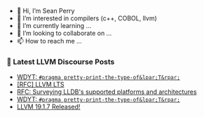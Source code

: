 - 👋 Hi, I’m Sean Perry
- 👀 I’m interested in compilers (c++, COBOL, llvm)
- 🌱 I’m currently learning ...
- 💞️ I’m looking to collaborate on ...
- 📫 How to reach me ...

<!---
s66perry/s66perry is a ✨ special ✨ repository because its `README.md` (this file) appears on your GitHub profile.
You can click the Preview link to take a look at your changes.
--->
### 📕 Latest LLVM Discourse Posts

<!-- DISCOURSE-LLVM:START -->
- [WDYT: `#pragma pretty-print-the-type-of&lpar;T&rpar;`](https://discourse.llvm.org/t/wdyt-pragma-pretty-print-the-type-of-t/84061#post_5)
- [[RFC] LLVM LTS](https://discourse.llvm.org/t/rfc-llvm-lts/84049#post_3)
- [RFC: Surveying LLDB&#39;s supported platforms and architectures](https://discourse.llvm.org/t/rfc-surveying-lldbs-supported-platforms-and-architectures/83978#post_9)
- [WDYT: `#pragma pretty-print-the-type-of&lpar;T&rpar;`](https://discourse.llvm.org/t/wdyt-pragma-pretty-print-the-type-of-t/84061#post_4)
- [LLVM 19.1.7 Released!](https://discourse.llvm.org/t/llvm-19-1-7-released/84062#post_1)
<!-- DISCOURSE-LLVM:END -->
